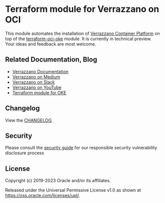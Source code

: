 [uri-changelog]: https://github.com/oracle-terraform-modules/terraform-oci-verrazzano/blob/main/docs/CHANGELOG.md
[uri-docs]: https://oracle-terraform-modules.github.io/terraform-oci-verrazzano
[uri-terraform-oci-oke]: https://github.com/oracle-terraform-modules/terraform-oci-oke
[uri-verrazzano]: https://verrazzano.io
[uri-verrazzano-medium]: https://medium.com/verrazzano
[uri-verrazzano-slack]: https://bit.ly/3gOeRJn
[uri-verrazzano-youtube]: https://www.youtube.com/@verrazzano_io

# Terraform module for Verrazzano on OCI

This module automates the installation of [Verrazzano Container Platform][uri-verrazzano] on top of the [terraform-oci-oke][uri-terraform-oci-oke] module. It is currently in technical preview. Your ideas and feedback are most welcome.


## Related Documentation, Blog

* [Verrazzano Documentation][uri-verrazzano]
* [Verrazzano on Medium][uri-verrazzano-medium]
* [Verrazzano on Slack][uri-verrazzano-slack]
* [Verrazzano on YouTube][uri-verrazzano-youtube]
* [Terraform module for OKE][uri-terraform-oci-oke]

## Changelog

View the [CHANGELOG][uri-changelog].

## Security

Please consult the [security guide](./docs/SECURITY.md) for our responsible security vulnerability disclosure process


## License

Copyright (c) 2019-2023 Oracle and/or its affiliates.

Released under the Universal Permissive License v1.0 as shown at
<https://oss.oracle.com/licenses/upl/>.